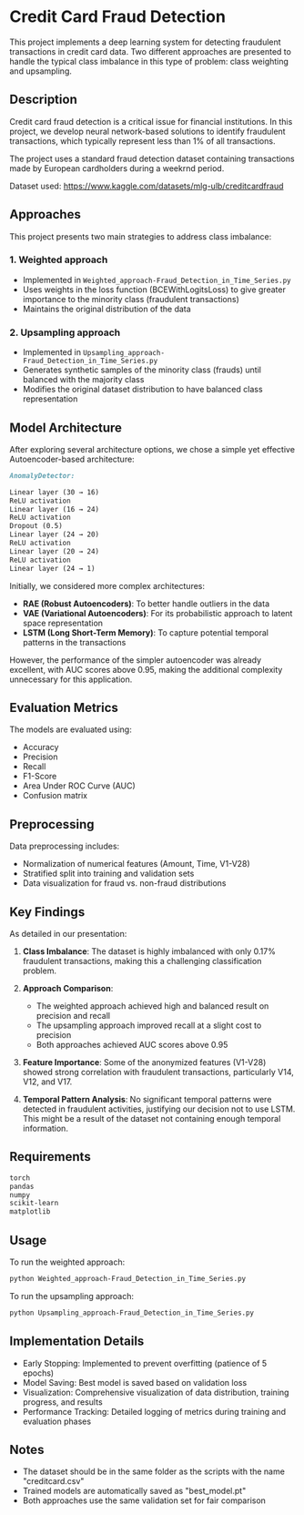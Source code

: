 # Credit Card Fraud Detection

This project implements a deep learning system for detecting fraudulent transactions in credit card data. Two different approaches are presented to handle the typical class imbalance in this type of problem: class weighting and upsampling.

## Description

Credit card fraud detection is a critical issue for financial institutions. In this project, we develop neural network-based solutions to identify fraudulent transactions, which typically represent less than 1% of all transactions.

The project uses a standard fraud detection dataset containing transactions made by European cardholders during a weekrnd period.

Dataset used: https://www.kaggle.com/datasets/mlg-ulb/creditcardfraud

## Approaches

This project presents two main strategies to address class imbalance:

### 1. Weighted approach

- Implemented in `Weighted_approach-Fraud_Detection_in_Time_Series.py`
- Uses weights in the loss function (BCEWithLogitsLoss) to give greater importance to the minority class (fraudulent transactions)
- Maintains the original distribution of the data

### 2. Upsampling approach

- Implemented in `Upsampling_approach-Fraud_Detection_in_Time_Series.py`
- Generates synthetic samples of the minority class (frauds) until balanced with the majority class
- Modifies the original dataset distribution to have balanced class representation

## Model Architecture

After exploring several architecture options, we chose a simple yet effective Autoencoder-based architecture:

```Markdown
AnomalyDetector:

Linear layer (30 → 16)
ReLU activation
Linear layer (16 → 24)
ReLU activation
Dropout (0.5)
Linear layer (24 → 20)
ReLU activation
Linear layer (20 → 24)
ReLU activation
Linear layer (24 → 1)
```


Initially, we considered more complex architectures:
- **RAE (Robust Autoencoders)**: To better handle outliers in the data
- **VAE (Variational Autoencoders)**: For its probabilistic approach to latent space representation
- **LSTM (Long Short-Term Memory)**: To capture potential temporal patterns in the transactions

However, the performance of the simpler autoencoder was already excellent, with AUC scores above 0.95, making the additional complexity unnecessary for this application.

## Evaluation Metrics

The models are evaluated using:
- Accuracy
- Precision
- Recall
- F1-Score
- Area Under ROC Curve (AUC)
- Confusion matrix

## Preprocessing

Data preprocessing includes:
- Normalization of numerical features (Amount, Time, V1-V28)
- Stratified split into training and validation sets
- Data visualization for fraud vs. non-fraud distributions

## Key Findings

As detailed in our presentation:

1. **Class Imbalance**: The dataset is highly imbalanced with only 0.17% fraudulent transactions, making this a challenging classification problem.

2. **Approach Comparison**:
   - The weighted approach achieved high and balanced result on precision and recall
   - The upsampling approach improved recall at a slight cost to precision
   - Both approaches achieved AUC scores above 0.95

3. **Feature Importance**: Some of the anonymized features (V1-V28) showed strong correlation with fraudulent transactions, particularly V14, V12, and V17.

4. **Temporal Pattern Analysis**: No significant temporal patterns were detected in fraudulent activities, justifying our decision not to use LSTM. This might be a result of the dataset not containing enough temporal information.

## Requirements
```bash
torch
pandas
numpy
scikit-learn
matplotlib
```

## Usage

To run the weighted approach:
```bash
python Weighted_approach-Fraud_Detection_in_Time_Series.py
```

To run the upsampling approach:
```bash
python Upsampling_approach-Fraud_Detection_in_Time_Series.py
```

## Implementation Details
* Early Stopping: Implemented to prevent overfitting (patience of 5 epochs)
* Model Saving: Best model is saved based on validation loss
* Visualization: Comprehensive visualization of data distribution, training progress, and results
* Performance Tracking: Detailed logging of metrics during training and evaluation phases

## Notes
* The dataset should be in the same folder as the scripts with the name "creditcard.csv"
* Trained models are automatically saved as "best_model.pt"
* Both approaches use the same validation set for fair comparison

